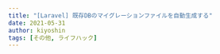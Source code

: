 ```yaml
---
title: "[Laravel] 既存DBのマイグレーションファイルを自動生成する"
date: 2021-05-31
author: kiyoshin
tags: [その他, ライフハック]
---
```


